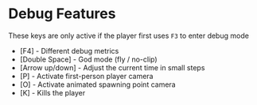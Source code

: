 Debug Features
===============================

These keys are only active if the player first uses `F3` to enter debug mode

* [F4] - Different debug metrics
* [Double Space] - God mode (fly / no-clip)
* [Arrow up/down] - Adjust the current time in small steps
* [P] - Activate first-person player camera
* [O] - Activate animated spawning point camera
* [K] - Kills the player